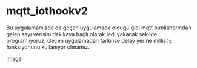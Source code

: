 # mqtt_iothookv2

Bu uygulamamızda da geçen uygulamada olduğu gibi mqtt publisherından gelen sayı verisini
dakikaya bağlı olarak ledi yakacak şekilde programlıyoruz. Geçen uygulamadan farkı ise
delay yerine millis(); fonksiyonunu kullanıyor olmamız.

[image](https://user-images.githubusercontent.com/96570286/174795307-79c5a0af-fa6d-43b5-a801-651994453bfb.png)
